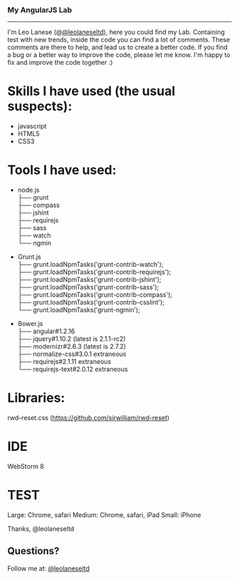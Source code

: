### My AngularJS Lab
------

I'm Leo Lanese (@<a href="http://twitter.com/@leolaneseltd">@leolaneseltd</a>), here you could find my Lab.
Containing test with new trends, inside the code you can find a lot of comments.
These comments are there to help, and lead us to create a better code.
If you find a bug or a better way to improve the code, please let me know. I'm happy to fix and improve the
code together :)

# Skills  I have used (the usual suspects):
- javascript<br>
- HTML5<br>
- CSS3<br>

# Tools I have used:
- node.js<br>
├── grunt<br>
├── compass<br>
├── jshint<br>
├── requirejs<br>
├── sass<br>
├── watch<br>
└── ngmin<br>


- Grunt.js<br>
├── grunt.loadNpmTasks('grunt-contrib-watch');<br>
├── grunt.loadNpmTasks('grunt-contrib-requirejs');<br>
├── grunt.loadNpmTasks('grunt-contrib-jshint');<br>
├── grunt.loadNpmTasks('grunt-contrib-sass');<br>
├── grunt.loadNpmTasks('grunt-contrib-compass');<br>
├── grunt.loadNpmTasks('grunt-contrib-csslint');<br>
└── grunt.loadNpmTasks('grunt-ngmin');<br>


- Bower.js<br>
├── angular#1.2.16<br>
├── jquery#1.10.2 (latest is 2.1.1-rc2)<br>
├── modernizr#2.6.3 (latest is 2.7.2)<br>
├── normalize-css#3.0.1 extraneous<br>
├── requirejs#2.1.11 extraneous<br>
└── requirejs-text#2.0.12 extraneous<br>


# Libraries:
rwd-reset.css (https://github.com/sirwilliam/rwd-reset)


# IDE
WebStorm 8


# TEST
Large: Chrome, safari
Medium: Chrome, safari, iPad
Small: iPhone


Thanks, @leolaneseltd

## Questions?
Follow me at: <a href="http://twitter.com/@leolaneseltd">@leolaneseltd</a>